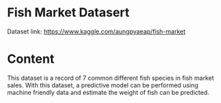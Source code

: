 # Fish Market Datasert


Dataset link: https://www.kaggle.com/aungpyaeap/fish-market

# Content

This dataset is a record of 7 common different fish species in fish market sales.
With this dataset, a predictive model can be performed using machine friendly data and estimate the weight of fish can be predicted.

